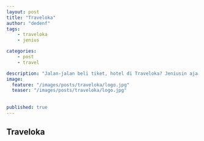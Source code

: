 ```yaml
---
layout: post
title: "Traveloka"
author: "dedenf"
tags:
    - traveloka
    - jenius

categories:
    - post
    - travel

description: "Jalan-jalan beli tiket, hotel di Traveloka? Jeniusin aja bayarnya"
image:
  feature: "/images/posts/traveloka/logo.jpg"
  teaser: "/images/posts/traveloka/logo.jpg"
  
  
published: true
---
```


## Traveloka